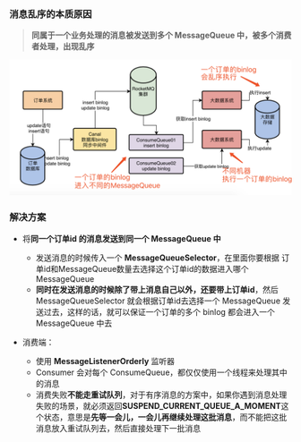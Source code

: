 ### 消息乱序的本质原因

> **同属于一个业务处理的消息被发送到多个 MessageQueue 中，被多个消费者处理，出现乱序**

![订单binlog消息乱序场景](imgs/订单binlog消息乱序场景.png)



### 解决方案

- 将**同一个订单id 的消息发送到同一个 MessageQueue 中**
  - 发送消息的时候传入一个 **MessageQueueSelector**，在里面你要根据
    订单id和MessageQueue数量去选择这个订单id的数据进入哪个MessageQueue
  - **同时在发送消息的时候除了带上消息自己以外，还要带上订单id**，然后 MessageQueueSelector 就会根据订单id去选择一个 MessageQueue 发送过去，这样的话，就可以保证一个订单的多个 binlog 都会进入一个 MessageQueue 中去
  
- 消费端：
  - 使用 **MessageListenerOrderly** 监听器
  - Consumer 会对每个 ConsumeQueue，都仅仅使用一个线程来处理其中的消息
  - 消费失败**不能走重试队列**，对于有序消息的方案中，如果你遇到消息处理失败的场景，就必须返回**SUSPEND_CURRENT_QUEUE_A_MOMENT**这个状态，意思是**先等一会儿，一会儿再继续处理这批消息**，而不能把这批消息放入重试队列去，然后直接处理下一批消息